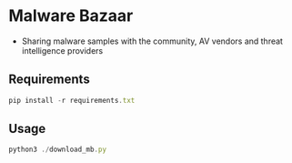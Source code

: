 # Malware Bazaar

- Sharing malware samples with the community, AV vendors and threat intelligence providers

## Requirements
```js
pip install -r requirements.txt
```

## Usage
```js
python3 ./download_mb.py
```
